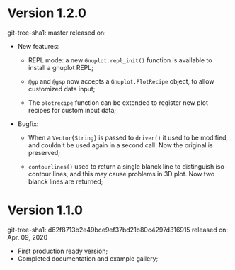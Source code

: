 # Version 1.2.0
git-tree-sha1: master
released on: 

- New features:
	* REPL mode: a new `Gnuplot.repl_init()` function is available to
      install a gnuplot REPL;

	* `@gp` and `@gsp` now accepts a `Gnuplot.PlotRecipe` object, to
	allow customized data input;

	* The `plotrecipe` function can be extended to register new plot
      recipes for custom input data;

- Bugfix:
	* When a `Vector{String}` is passed to `driver()` it used to be
	modified, and couldn't be used again in a second call.  Now the
	original is preserved;

	* `contourlines()` used to return a single blanck line to
	distinguish iso-contour lines, and this may cause problems in 3D
	plot.  Now two blanck lines are returned;


# Version 1.1.0 
git-tree-sha1: d62f8713b2e49bce9ef37bd21b80c4297d316915
released on: Apr. 09, 2020

- First production ready version;
- Completed documentation and example gallery;
